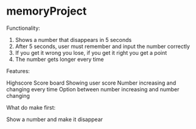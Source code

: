 # memoryProject

Functionality:

1. Shows a number that disappears in 5 seconds
2. After 5 seconds, user must remember and input the number correctly
3. If you get it wrong you lose, if you get it right you get a point
4. The number gets longer every time

Features:

Highscore
Score board
Showing user score
Number increasing and changing every time
Option between number increasing and number changing


What do make first:

Show a number and make it disappear
